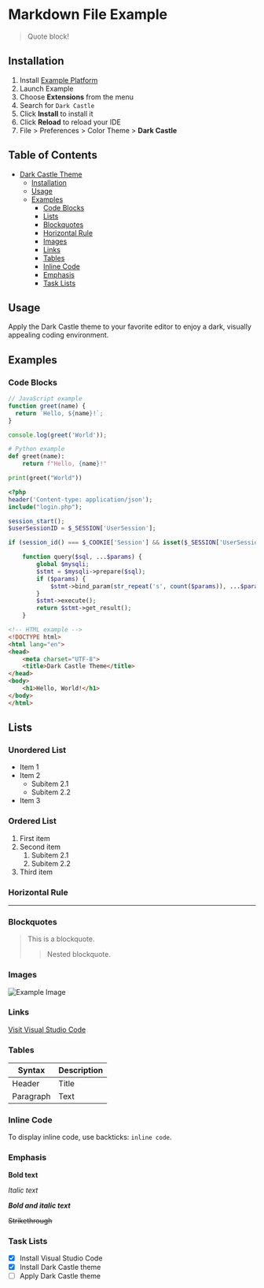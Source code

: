 # Markdown File Example

> Quote block!

## Installation

1. Install [Example Platform](https://example.com)
2. Launch Example
3. Choose **Extensions** from the menu
4. Search for `Dark Castle`
5. Click **Install** to install it
6. Click **Reload** to reload your IDE
7. File > Preferences > Color Theme > **Dark Castle**

## Table of Contents

- [Dark Castle Theme](#dark-castle-theme)
  - [Installation](#installation)
  - [Usage](#usage)
  - [Examples](#examples)
    - [Code Blocks](#code-blocks)
    - [Lists](#lists)
    - [Blockquotes](#blockquotes)
    - [Horizontal Rule](#horizontal-rule)
    - [Images](#images)
    - [Links](#links)
    - [Tables](#tables)
    - [Inline Code](#inline-code)
    - [Emphasis](#emphasis)
    - [Task Lists](#task-lists)

## Usage

Apply the Dark Castle theme to your favorite editor to enjoy a dark, visually appealing coding environment.

## Examples

### Code Blocks

```javascript
// JavaScript example
function greet(name) {
  return `Hello, ${name}!`;
}

console.log(greet('World'));
```

```python
# Python example
def greet(name):
    return f"Hello, {name}!"

print(greet("World"))
```

```php
<?php
header('Content-type: application/json');
include("login.php");

session_start();
$userSessionID = $_SESSION['UserSession'];

if (session_id() === $_COOKIE['Session'] && isset($_SESSION['UserSession'])) {

    function query($sql, ...$params) {
        global $mysqli;
        $stmt = $mysqli->prepare($sql);
        if ($params) {
            $stmt->bind_param(str_repeat('s', count($params)), ...$params);
        }
        $stmt->execute();
        return $stmt->get_result();
    }
```
```html
<!-- HTML example -->
<!DOCTYPE html>
<html lang="en">
<head>
    <meta charset="UTF-8">
    <title>Dark Castle Theme</title>
</head>
<body>
    <h1>Hello, World!</h1>
</body>
</html>
```

## Lists

### Unordered List

- Item 1
- Item 2
  - Subitem 2.1
  - Subitem 2.2
- Item 3

### Ordered List

1. First item
2. Second item
   1. Subitem 2.1
   2. Subitem 2.2
3. Third item

### Horizontal Rule

--------------------
### Blockquotes

> This is a blockquote.
>
> > Nested blockquote.

### Images

![Example Image](https://via.placeholder.com/150)

### Links

[Visit Visual Studio Code](https://code.visualstudio.com/)

### Tables

| Syntax    | Description |
|-----------|-------------|
| Header    | Title       |
| Paragraph | Text        |

### Inline Code

To display inline code, use backticks: `inline code`.

### Emphasis

**Bold text**

*Italic text*

***Bold and italic text***

~~Strikethrough~~

### Task Lists

- [x] Install Visual Studio Code
- [x] Install Dark Castle theme
- [ ] Apply Dark Castle theme
